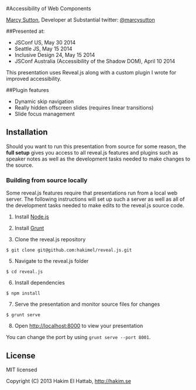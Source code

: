 #Accessibility of Web Components

[Marcy Sutton](http://marcysutton.com), Developer at Substantial
twitter: [@marcysutton](http://twitter.com/marcysutton)

##Presented at:
* JSConf US, May 30 2014
* Seattle JS, May 15 2014
* Inclusive Design 24, May 15 2014
* JSConf Australia (Accessibility of the Shadow DOM), April 10 2014

This presentation uses Reveal.js along with a custom plugin I wrote for improved accessibility.

##Plugin features
* Dynamic skip navigation
* Really hidden offscreen slides (requires linear transitions)
* Slide focus management

## Installation

Should you want to run this presentation from source for some reason, the **full setup** gives you access to all reveal.js features and plugins such as speaker notes as well as the development tasks needed to make changes to the source.

### Building from source locally

Some reveal.js features require that presentations run from a local web server. The following instructions will set up such a server as well as all of the development tasks needed to make edits to the reveal.js source code.

1. Install [Node.js](http://nodejs.org/)

2. Install [Grunt](http://gruntjs.com/getting-started#installing-the-cli)

4. Clone the reveal.js repository
```
$ git clone git@github.com:hakimel/reveal.js.git
```

5. Navigate to the reveal.js folder
```
$ cd reveal.js
```

6. Install dependencies
```
$ npm install
```

7. Serve the presentation and monitor source files for changes
```
$ grunt serve
```

8. Open <http://localhost:8000> to view your presentation

You can change the port by using `grunt serve --port 8001`.

## License

MIT licensed

Copyright (C) 2013 Hakim El Hattab, http://hakim.se
